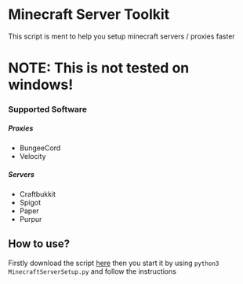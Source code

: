 # Minecraft Server Toolkit
This script is ment to help you setup minecraft servers / proxies faster

# NOTE: This is not tested on windows!

### Supported Software
##### Proxies
* BungeeCord
* Velocity
##### Servers
* Craftbukkit
* Spigot
* Paper
* Purpur

## How to use?
Firstly download the script [here](https://raw.githubusercontent.com/KRGAMING2005/MinecraftToolkit/main/MinecratServerSetup.py) then you start it by using `python3 MinecraftServerSetup.py` and follow the instructions